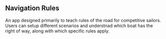 ## Navigation Rules

An app designed primarily to teach rules of the road for competitive sailors. Users can setup different scenarios and understnad which boat has the right of way, along with which specific rules apply. 

